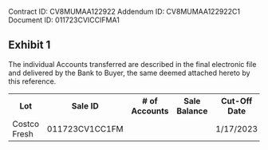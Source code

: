 Contract ID: CV8MUMAA122922
Addendum ID: CV8MUMAA122922C1
Document ID: 011723CVICCIFMA1


## Exhibit 1

The individual Accounts transferred are described in the final electronic file and delivered by the
Bank to Buyer, the same deemed attached hereto by this reference.


<table>
<tr>
<th>Lot</th>
<th>Sale ID</th>
<th># of Accounts</th>
<th>Sale Balance</th>
<th>Cut-Off Date</th>
</tr>
<tr>
<td>Costco Fresh</td>
<td>011723CV1CC1FM</td>
<td></td>
<td></td>
<td>1/17/2023</td>
</tr>
</table>


<!-- PageNumber="1" -->
<!-- PageFooter="Cavalry 122922" -->
<!-- PageBreak -->


